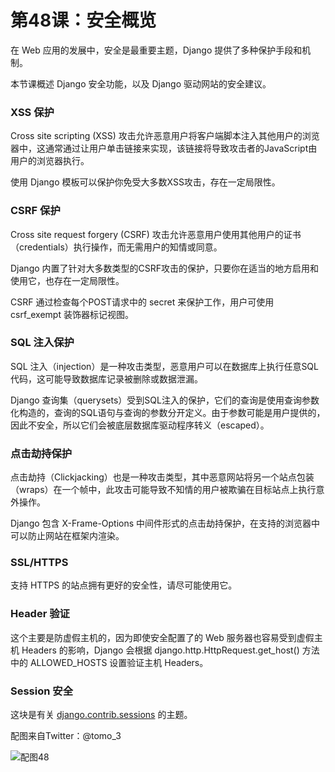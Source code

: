 # 第48课：安全概览

在 Web 应用的发展中，安全是最重要主题，Django 提供了多种保护手段和机制。

本节课概述 Django 安全功能，以及 Django 驱动网站的安全建议。

### XSS 保护
Cross site scripting (XSS) 攻击允许恶意用户将客户端脚本注入其他用户的浏览器中，这通常通过让用户单击链接来实现，该链接将导致攻击者的JavaScript由用户的浏览器执行。

使用 Django 模板可以保护你免受大多数XSS攻击，存在一定局限性。

### CSRF 保护
Cross site request forgery (CSRF) 攻击允许恶意用户使用其他用户的证书（credentials）执行操作，而无需用户的知情或同意。

Django 内置了针对大多数类型的CSRF攻击的保护，只要你在适当的地方启用和使用它，也存在一定局限性。

CSRF 通过检查每个POST请求中的 secret 来保护工作，用户可使用 csrf_exempt 装饰器标记视图。

### SQL 注入保护
SQL 注入（injection）是一种攻击类型，恶意用户可以在数据库上执行任意SQL代码，这可能导致数据库记录被删除或数据泄漏。

Django 查询集（querysets）受到SQL注入的保护，它们的查询是使用查询参数化构造的，查询的SQL语句与查询的参数分开定义。由于参数可能是用户提供的，因此不安全，所以它们会被底层数据库驱动程序转义（escaped）。

### 点击劫持保护
点击劫持（Clickjacking）也是一种攻击类型，其中恶意网站将另一个站点包装（wraps）在一个帧中，此攻击可能导致不知情的用户被欺骗在目标站点上执行意外操作。

Django 包含 X-Frame-Options 中间件形式的点击劫持保护，在支持的浏览器中可以防止网站在框架内渲染。 

### SSL/HTTPS
支持 HTTPS 的站点拥有更好的安全性，请尽可能使用它。 

### Header 验证
这个主要是防虚假主机的，因为即使安全配置了的 Web 服务器也容易受到虚假主机 Headers 的影响，Django 会根据 django.http.HttpRequest.get_host() 方法中的 ALLOWED_HOSTS 设置验证主机 Headers。

### Session 安全
这块是有关 [django.contrib.sessions](python42.md) 的主题。

配图来自Twitter：@tomo_3

![配图48](https://wiki.huihoo.com/images/thumb/e/e3/Devopsgirls48.jpg/684px-Devopsgirls48.jpg)
